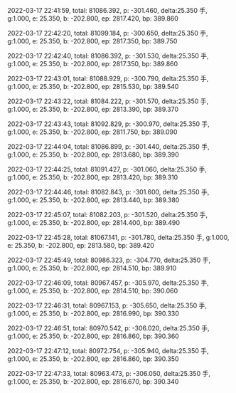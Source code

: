 2022-03-17 22:41:59, total: 81086.392, p: -301.460, delta:25.350 手, g:1.000, e: 25.350, b: -202.800, ep: 2817.420, bp: 389.860

2022-03-17 22:42:20, total: 81099.184, p: -300.650, delta:25.350 手, g:1.000, e: 25.350, b: -202.800, ep: 2817.350, bp: 389.750

2022-03-17 22:42:40, total: 81086.392, p: -301.530, delta:25.350 手, g:1.000, e: 25.350, b: -202.800, ep: 2817.350, bp: 389.860

2022-03-17 22:43:01, total: 81088.929, p: -300.790, delta:25.350 手, g:1.000, e: 25.350, b: -202.800, ep: 2815.530, bp: 389.540

2022-03-17 22:43:22, total: 81084.222, p: -301.570, delta:25.350 手, g:1.000, e: 25.350, b: -202.800, ep: 2813.390, bp: 389.370

2022-03-17 22:43:43, total: 81092.829, p: -300.970, delta:25.350 手, g:1.000, e: 25.350, b: -202.800, ep: 2811.750, bp: 389.090

2022-03-17 22:44:04, total: 81086.899, p: -301.440, delta:25.350 手, g:1.000, e: 25.350, b: -202.800, ep: 2813.680, bp: 389.390

2022-03-17 22:44:25, total: 81091.427, p: -301.060, delta:25.350 手, g:1.000, e: 25.350, b: -202.800, ep: 2813.420, bp: 389.310

2022-03-17 22:44:46, total: 81082.843, p: -301.600, delta:25.350 手, g:1.000, e: 25.350, b: -202.800, ep: 2813.440, bp: 389.380

2022-03-17 22:45:07, total: 81082.203, p: -301.520, delta:25.350 手, g:1.000, e: 25.350, b: -202.800, ep: 2814.400, bp: 389.490

2022-03-17 22:45:28, total: 81067.141, p: -301.780, delta:25.350 手, g:1.000, e: 25.350, b: -202.800, ep: 2813.580, bp: 389.420

2022-03-17 22:45:49, total: 80986.323, p: -304.770, delta:25.350 手, g:1.000, e: 25.350, b: -202.800, ep: 2814.510, bp: 389.910

2022-03-17 22:46:09, total: 80967.457, p: -305.970, delta:25.350 手, g:1.000, e: 25.350, b: -202.800, ep: 2814.510, bp: 390.060

2022-03-17 22:46:31, total: 80967.153, p: -305.650, delta:25.350 手, g:1.000, e: 25.350, b: -202.800, ep: 2816.990, bp: 390.330

2022-03-17 22:46:51, total: 80970.542, p: -306.020, delta:25.350 手, g:1.000, e: 25.350, b: -202.800, ep: 2816.860, bp: 390.360

2022-03-17 22:47:12, total: 80972.754, p: -305.940, delta:25.350 手, g:1.000, e: 25.350, b: -202.800, ep: 2816.860, bp: 390.350

2022-03-17 22:47:33, total: 80963.473, p: -306.050, delta:25.350 手, g:1.000, e: 25.350, b: -202.800, ep: 2816.670, bp: 390.340